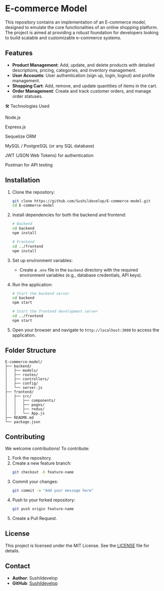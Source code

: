# E-commerce Model

This repository contains an implementation of an E-commerce model, designed to emulate the core functionalities of an online shopping platform. The project is aimed at providing a robust foundation for developers looking to build scalable and customizable e-commerce systems.

## Features

- **Product Management**: Add, update, and delete products with detailed descriptions, pricing, categories, and inventory management.
- **User Accounts**: User authentication (sign up, login, logout) and profile management.
- **Shopping Cart**: Add, remove, and update quantities of items in the cart.
- **Order Management**: Create and track customer orders, and manage order statuses.


🛠 Technologies Used

Node.js

Express.js

Sequelize ORM

MySQL / PostgreSQL (or any SQL database)

JWT (JSON Web Tokens) for authentication

Postman for API testing

## Installation

1. Clone the repository:
   ```bash
   git clone https://github.com/Sushildevelop/E-commerce-model.git
   cd E-commerce-model
   ```

2. Install dependencies for both the backend and frontend:
   ```bash
   # Backend
   cd backend
   npm install

   # Frontend
   cd ../frontend
   npm install
   ```

3. Set up environment variables:
   - Create a `.env` file in the `backend` directory with the required environment variables (e.g., database credentials, API keys).

4. Run the application:
   ```bash
   # Start the backend server
   cd backend
   npm start

   # Start the frontend development server
   cd ../frontend
   npm start
   ```

5. Open your browser and navigate to `http://localhost:3000` to access the application.

## Folder Structure

```
E-commerce-model/
├── backend/
│   ├── models/
│   ├── routes/
│   ├── controllers/
│   ├── config/
│   └── server.js
├── frontend/
│   ├── src/
│   │   ├── components/
│   │   ├── pages/
│   │   ├── redux/
│   │   └── App.js
├── README.md
└── package.json
```

## Contributing

We welcome contributions! To contribute:

1. Fork the repository.
2. Create a new feature branch:
   ```bash
   git checkout -b feature-name
   ```
3. Commit your changes:
   ```bash
   git commit -m "Add your message here"
   ```
4. Push to your forked repository:
   ```bash
   git push origin feature-name
   ```
5. Create a Pull Request.

## License

This project is licensed under the MIT License. See the [LICENSE](LICENSE) file for details.

## Contact

- **Author**: Sushildevelop
- **GitHub**: [Sushildevelop](https://github.com/Sushildevelop)
